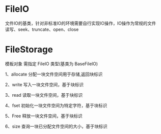 # FileIO
文件IO的基类，针对非标准IO的环境需要自行实现IO操作，IO操作为常规的文件读写、seek、truncate、open、close

# FileStorage
模板对象 需指定 FileIO 类型(基类为 BaseFileIO)

1、allocate 分配一块文件空间用于存储,返回块标识

2、write    写入一块文件空间，基于块标识

3、read     读取一块文件空间，基于块标识

4、fset     初始化一块文件空间为特定字符，基于块标识

5、Free     释放一块文件空间，基于块标识

6、size     查询一块已分配文件空间的大小，基于块标识
